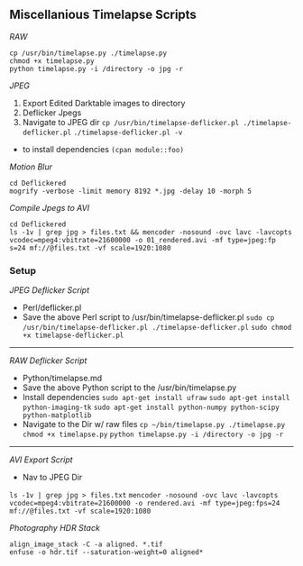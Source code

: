 
## Miscellanious Timelapse Scripts ##

*RAW*

    cp /usr/bin/timelapse.py ./timelapse.py
    chmod +x timelapse.py
    python timelapse.py -i /directory -o jpg -r

*JPEG*

1. Export Edited Darktable images to directory
2. Deflicker Jpegs
3. Navigate to JPEG dir
`cp /usr/bin/timelapse-deflicker.pl ./timelapse-deflicker.pl`
`./timelapse-deflicker.pl -v`

* to install dependencies
`(cpan module::foo)`

*Motion Blur*

    cd Deflickered
    mogrify -verbose -limit memory 8192 *.jpg -delay 10 -morph 5

*Compile Jpegs to AVI*

    cd Deflickered
    ls -1v | grep jpg > files.txt && mencoder -nosound -ovc lavc -lavcopts vcodec=mpeg4:vbitrate=21600000 -o 01_rendered.avi -mf type=jpeg:fp	s=24 mf://@files.txt -vf scale=1920:1080

### Setup ###

*JPEG Deflicker Script*

* Perl/deflicker.pl
* Save the above Perl script to /usr/bin/timelapse-deflicker.pl
`sudo cp /usr/bin/timelapse-deflicker.pl ./timelapse-deflicker.pl`
`sudo chmod +x timelapse-deflicker.pl`

----


*RAW Deflicker Script*

* Python/timelapse.md
* Save the above Python script to the /usr/bin/timelapse.py
* Install dependencies
`sudo apt-get install ufraw`
`sudo apt-get install python-imaging-tk`
`sudo apt-get install python-numpy python-scipy python-matplotlib`
* Navigate to the Dir w/ raw files
`cp ~/bin/timelapse.py ./timelapse.py`
`chmod +x timelapse.py`
`python timelapse.py -i /directory -o jpg -r`

----

*AVI Export Script*
* Nav to JPEG Dir

`ls -1v | grep jpg > files.txt`
`mencoder -nosound -ovc lavc -lavcopts vcodec=mpeg4:vbitrate=21600000 -o rendered.avi -mf type=jpeg:fps=24 mf://@files.txt -vf scale=1920:1080`

*Photography HDR Stack*

    align_image_stack -C -a aligned. *.tif
    enfuse -o hdr.tif --saturation-weight=0 aligned*

